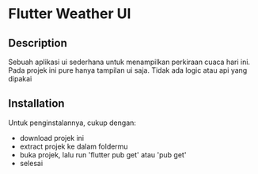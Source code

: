 # Flutter Weather UI


## Description

Sebuah aplikasi ui sederhana untuk menampilkan perkiraan cuaca hari ini. Pada projek ini pure
hanya tampilan ui saja. Tidak ada logic atau api yang dipakai


## Installation

Untuk penginstalannya, cukup dengan:
- download projek ini 
- extract projek ke dalam foldermu
- buka projek, lalu run 'flutter pub get' atau 'pub get'
- selesai
